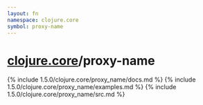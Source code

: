 ```yaml
---
layout: fn
namespace: clojure.core
symbol: proxy-name
---
```


# [clojure.core](../)/proxy-name

{% include 1.5.0/clojure.core/proxy_name/docs.md %}
{% include 1.5.0/clojure.core/proxy_name/examples.md %}
{% include 1.5.0/clojure.core/proxy_name/src.md %}

